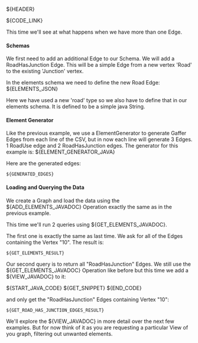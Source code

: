 ${HEADER}

${CODE_LINK}

This time we'll see at what happens when we have more than one Edge.

#### Schemas

We first need to add an additional Edge to our Schema. We will add a RoadHasJunction Edge. This will be a simple Edge from a new vertex 'Road' to the existing 'Junction' vertex. 

In the elements schema we need to define the new Road Edge:
${ELEMENTS_JSON}

Here we have used a new 'road' type so we also have to define that in our elements schema. It is defined to be a simple java String.

#### Element Generator

Like the previous example, we use a ElementGenerator to generate Gaffer Edges from each line of the CSV, but in now each line will generate 3 Edges. 1 RoadUse edge and 2 RoadHasJunction edges. The generator for this example is:
${ELEMENT_GENERATOR_JAVA}

Here are the generated edges:

```
${GENERATED_EDGES}
```

#### Loading and Querying the Data

We create a Graph and load the data using the ${ADD_ELEMENTS_JAVADOC} Operation exactly the same as in the previous example.

This time we'll run 2 queries using ${GET_ELEMENTS_JAVADOC}.

The first one is exactly the same as last time. We ask for all of the Edges containing the Vertex "10". The result is:

```
${GET_ELEMENTS_RESULT}
```

Our second query is to return all "RoadHasJunction" Edges. We still use the ${GET_ELEMENTS_JAVADOC} Operation like before but this time we add a ${VIEW_JAVADOC} to it:

${START_JAVA_CODE}
${GET_SNIPPET}
${END_CODE}

and only get the "RoadHasJunction" Edges containing Vertex "10":

```
${GET_ROAD_HAS_JUNCTION_EDGES_RESULT}
```

We'll explore the ${VIEW_JAVADOC} in more detail over the next few examples. But for now think of it as you are requesting a particular View of you graph, filtering out unwanted elements.